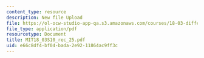 ```yaml
---
content_type: resource
description: New file Upload
file: https://ol-ocw-studio-app-qa.s3.amazonaws.com/courses/18-03-differential-equations-spring-2010/e66c8df4bf04bada2e9211864ac9ff3c_MIT18_03S10_rec_25.pdf
file_type: application/pdf
resourcetype: Document
title: MIT18_03S10_rec_25.pdf
uid: e66c8df4-bf04-bada-2e92-11864ac9ff3c
---
```

